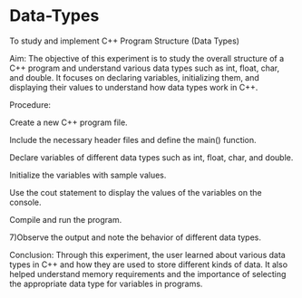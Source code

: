 # Data-Types

To study and implement C++ Program Structure (Data Types)

Aim: The objective of this experiment is to study the overall structure of a C++ program and understand various data types such as int, float, char, and double. It focuses on declaring variables, initializing them, and displaying their values to understand how data types work in C++.

Procedure:

Create a new C++ program file.

Include the necessary header files and define the main() function.

Declare variables of different data types such as int, float, char, and double.

Initialize the variables with sample values.

Use the cout statement to display the values of the variables on the console.

Compile and run the program.

7)Observe the output and note the behavior of different data types.

Conclusion: Through this experiment, the user learned about various data types in C++ and how they are used to store different kinds of data. It also helped understand memory requirements and the importance of selecting the appropriate data type for variables in programs.
